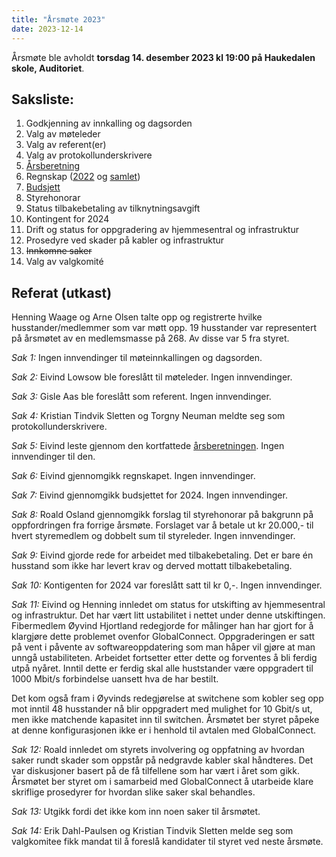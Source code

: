 ```yaml
---
title: "Årsmøte 2023"
date: 2023-12-14
---
```


Årsmøte ble avholdt **torsdag 14. desember 2023 kl 19:00 på Haukedalen skole, Auditoriet**.

## Saksliste:

1. Godkjenning av innkalling og dagsorden
2. Valg av møteleder
3. Valg av referent(er)
4. Valg av protokollunderskrivere
5. [Årsberetning](/arsmote-2023/arsberetning.pdf)
6. Regnskap ([2022](/arsmote-2023/regnskap-2022.pdf) og [samlet](/arsmote-2023/regnskap-samlet.pdf))
7. [Budsjett](/arsmote-2023/budjett-2024.pdf)
8. Styrehonorar
9. Status tilbakebetaling av tilknytningsavgift
10. Kontingent for 2024
11. Drift og status for oppgradering av hjemmesentral og infrastruktur
12. Prosedyre ved skader på kabler og infrastruktur
13. ~~Innkomne saker~~
14. Valg av valgkomité

## Referat (utkast)

Henning Waage og Arne Olsen talte opp og registrerte hvilke husstander/medlemmer
som var møtt opp.  19 husstander var representert på årsmøtet av en medlemsmasse
på 268.  Av disse var 5 fra styret.

*Sak 1:* Ingen innvendinger til møteinnkallingen og dagsorden.

*Sak 2:* Eivind Lowsow ble foreslått til møteleder. Ingen innvendinger.

*Sak 3:* Gisle Aas ble foreslått som referent. Ingen innvendinger.

*Sak 4:* Kristian Tindvik Sletten og Torgny Neuman meldte seg som protokollunderskrivere.

*Sak 5:* Eivind leste gjennom den kortfattede [årsberetningen](/arsmote-2023/arsberetning.pdf).  Ingen innvendinger til den.

*Sak 6:* Eivind gjennomgikk regnskapet. Ingen innvendinger.

*Sak 7:* Eivind gjennomgikk budsjettet for 2024. Ingen innvendinger.

*Sak 8:* Roald Osland gjennomgikk forslag til styrehonorar på bakgrunn på oppfordringen
fra forrige årsmøte.  Forslaget var å betale ut kr 20.000,- til hvert
styremedlem og dobbelt sum til styreleder. Ingen innvendinger.

*Sak 9:* Eivind gjorde rede for arbeidet med tilbakebetaling.  Det er bare én husstand som ikke har levert krav og derved mottatt tilbakebetaling.

*Sak 10:* Kontigenten for 2024 var foreslått satt til kr 0,-.  Ingen innvendinger.

*Sak 11:* Eivind og Henning innledet om status for utskifting av hjemmesentral
og infrastruktur.  Det har vært litt ustabilitet i nettet under denne
utskiftingen.  Fibermedlem Øyvind Hjortland redegjorde for målinger han har
gjort for å klargjøre dette problemet ovenfor GlobalConnect.  Oppgraderingen er
satt på vent i påvente av softwareoppdatering som man håper vil gjøre at man
unngå ustabiliteten.  Arbeidet fortsetter etter dette og forventes å bli ferdig
utpå nyåret.  Inntil dette er ferdig skal alle huststander være oppgradert til
1000 Mbit/s forbindelse uansett hva de har bestilt.

Det kom også fram i Øyvinds redegjørelse at switchene som kobler seg opp mot
inntil 48 husstander nå blir oppgradert med mulighet for 10 Gbit/s ut, men ikke
matchende kapasitet inn til switchen. Årsmøtet ber styret påpeke at denne
konfigurasjonen ikke er i henhold til avtalen med GlobalConnect.

*Sak 12:* Roald innledet om styrets involvering og oppfatning av hvordan saker
rundt skader som oppstår på nedgravde kabler skal håndteres.  Det var
diskusjoner basert på de få tilfellene som har vært i året som gikk.  Årsmøtet
ber styret om i samarbeid med GlobalConnect å utarbeide klare skriflige
prosedyrer for hvordan slike saker skal behandles.

*Sak 13:* Utgikk fordi det ikke kom inn noen saker til årsmøtet.

*Sak 14:* Erik Dahl-Paulsen og Kristian Tindvik Sletten melde seg som valgkomitee fikk mandat til å foreslå kandidater til styret ved neste årsmøte.